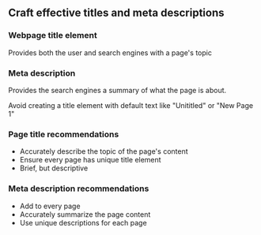 ## Craft effective titles and meta descriptions

### Webpage title element
Provides both the user and search engines with a page's topic

### Meta description
Provides the search engines a summary of what the page is about.

Avoid creating a title element with default text like "Unititled" or "New Page 1"



### Page title recommendations
- Accurately describe the topic of the page's content
- Ensure every page has unique title element
- Brief, but descriptive

### Meta description recommendations
- Add to every page
- Accurately summarize the page content
- Use unique descriptions for each page




